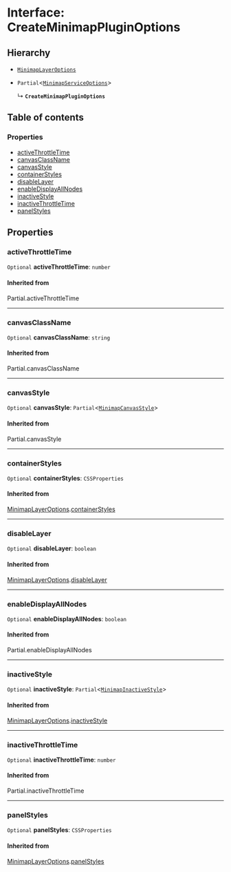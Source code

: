 # Interface: CreateMinimapPluginOptions

## Hierarchy

* [`MinimapLayerOptions`](/auto-docs/minimap-plugin/interfaces/MinimapLayerOptions.md)

* `Partial`<[`MinimapServiceOptions`](/auto-docs/minimap-plugin/interfaces/MinimapServiceOptions.md)>

  ↳ **`CreateMinimapPluginOptions`**

## Table of contents

### Properties

* [activeThrottleTime](/auto-docs/minimap-plugin/interfaces/CreateMinimapPluginOptions.md#activethrottletime)
* [canvasClassName](/auto-docs/minimap-plugin/interfaces/CreateMinimapPluginOptions.md#canvasclassname)
* [canvasStyle](/auto-docs/minimap-plugin/interfaces/CreateMinimapPluginOptions.md#canvasstyle)
* [containerStyles](/auto-docs/minimap-plugin/interfaces/CreateMinimapPluginOptions.md#containerstyles)
* [disableLayer](/auto-docs/minimap-plugin/interfaces/CreateMinimapPluginOptions.md#disablelayer)
* [enableDisplayAllNodes](/auto-docs/minimap-plugin/interfaces/CreateMinimapPluginOptions.md#enabledisplayallnodes)
* [inactiveStyle](/auto-docs/minimap-plugin/interfaces/CreateMinimapPluginOptions.md#inactivestyle)
* [inactiveThrottleTime](/auto-docs/minimap-plugin/interfaces/CreateMinimapPluginOptions.md#inactivethrottletime)
* [panelStyles](/auto-docs/minimap-plugin/interfaces/CreateMinimapPluginOptions.md#panelstyles)

## Properties

### activeThrottleTime

`Optional` **activeThrottleTime**: `number`

#### Inherited from

Partial.activeThrottleTime

***

### canvasClassName

`Optional` **canvasClassName**: `string`

#### Inherited from

Partial.canvasClassName

***

### canvasStyle

`Optional` **canvasStyle**: `Partial`<[`MinimapCanvasStyle`](/auto-docs/minimap-plugin/interfaces/MinimapCanvasStyle.md)>

#### Inherited from

Partial.canvasStyle

***

### containerStyles

`Optional` **containerStyles**: `CSSProperties`

#### Inherited from

[MinimapLayerOptions](/auto-docs/minimap-plugin/interfaces/MinimapLayerOptions.md).[containerStyles](/auto-docs/minimap-plugin/interfaces/MinimapLayerOptions.md#containerstyles)

***

### disableLayer

`Optional` **disableLayer**: `boolean`

#### Inherited from

[MinimapLayerOptions](/auto-docs/minimap-plugin/interfaces/MinimapLayerOptions.md).[disableLayer](/auto-docs/minimap-plugin/interfaces/MinimapLayerOptions.md#disablelayer)

***

### enableDisplayAllNodes

`Optional` **enableDisplayAllNodes**: `boolean`

#### Inherited from

Partial.enableDisplayAllNodes

***

### inactiveStyle

`Optional` **inactiveStyle**: `Partial`<[`MinimapInactiveStyle`](/auto-docs/minimap-plugin/interfaces/MinimapInactiveStyle.md)>

#### Inherited from

[MinimapLayerOptions](/auto-docs/minimap-plugin/interfaces/MinimapLayerOptions.md).[inactiveStyle](/auto-docs/minimap-plugin/interfaces/MinimapLayerOptions.md#inactivestyle)

***

### inactiveThrottleTime

`Optional` **inactiveThrottleTime**: `number`

#### Inherited from

Partial.inactiveThrottleTime

***

### panelStyles

`Optional` **panelStyles**: `CSSProperties`

#### Inherited from

[MinimapLayerOptions](/auto-docs/minimap-plugin/interfaces/MinimapLayerOptions.md).[panelStyles](/auto-docs/minimap-plugin/interfaces/MinimapLayerOptions.md#panelstyles)
